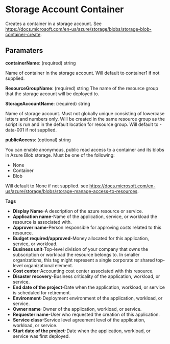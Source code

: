 # Storage Account Container

Creates a container in a storage account.
See https://docs.microsoft.com/en-us/azure/storage/blobs/storage-blob-container-create.


## Paramaters

**containerName**: (required) string

Name of container in the storage account.
Will default to container1 if not supplied.

**ResourceGroupName**: (required) string
The name of the resource group that the storage account will be deployed to. 

**StorageAccountName**: (required) string

Name of storage account.
Must not globally unique consisting of lowercase letters and numbers only.
Will be created in the same resource group as the script is run and in the default location for resource group.
Will default to <project>-data-001 if not supplied.

**publicAccess**: (optional) string

You can enable anonymous, public read access to a container and its blobs in Azure Blob storage. 
Must be one of the following:
- None
- Container
- Blob

Will default to None if not supplied.
see https://docs.microsoft.com/en-us/azure/storage/blobs/storage-manage-access-to-resources.

**Tags**
- **Display Name**-A description of the azure resource or service.
- **Application name**-Name of the application, service, or workload the resource is associated with.
- **Approver name**-Person responsible for approving costs related to this resource.
- **Budget required/approved**-Money allocated for this application, service, or workload.
- **Business unit**-Top-level division of your company that owns the subscription or workload the resource belongs to. In smaller organizations, this tag might represent a single corporate or shared top-level organizational element.
- **Cost center**-Accounting cost center associated with this resource.
- **Disaster recovery**-Business criticality of the application, workload, or service.
- **End date of the project**-Date when the application, workload, or service is scheduled for retirement.
- **Environment**-Deployment environment of the application, workload, or service.
- **Owner name**-Owner of the application, workload, or service.
- **Requester name**-User who requested the creation of this application.
- **Service class**-Service level agreement level of the application, workload, or service.
- **Start date of the project**-Date when the application, workload, or service was first deployed.

   